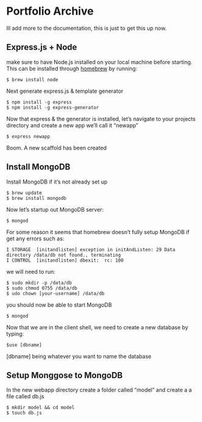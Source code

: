 # Portfolio Archive
Ill add more to the documentation, this is just to get this up now.

## Express.js + Node

make sure to have Node.js installed on your local machine before starting. This can be installed through [homebrew](http://brew.sh/) by running:

	$ brew install node

Next generate express.js & template generator

	$ npm install -g express
	$ npm install -g express-generator

Now that express & the generator is installed, let’s navigate to your projects directory and create a new app we’ll call it “newapp”

	$ express newapp

Boom. A new scaffold has been created

## Install MongoDB
Install MongoDB if it’s not already set up

	$ brew update
	$ brew install mongodb

Now let’s startup out MongoDB server:
	
	$ mongod

For some reason it seems that homebrew doesn’t fully setup MongoDB if get any errors such as:

	I STORAGE  [initandlisten] exception in initAndListen: 29 Data 	directory /data/db not found., terminating
	I CONTROL  [initandlisten] dbexit:  rc: 100

we will need to run:
	
	$ sudo mkdir -p /data/db
	$ sudo chmod 0755 /data/db
	$ udo chown [your-username] /data/db

you should now be able to start MongoDB

	$ mongod

Now that we are in the client shell, we need to create a new database by typing:

	$use [dbname]

[dbname] being whatever you want to name the database

## Setup Monggose to MongoDB
In the new webapp directory create a folder called “model” and create a a file called db.js

	$ mkdir model && cd model
	$ touch db.js

